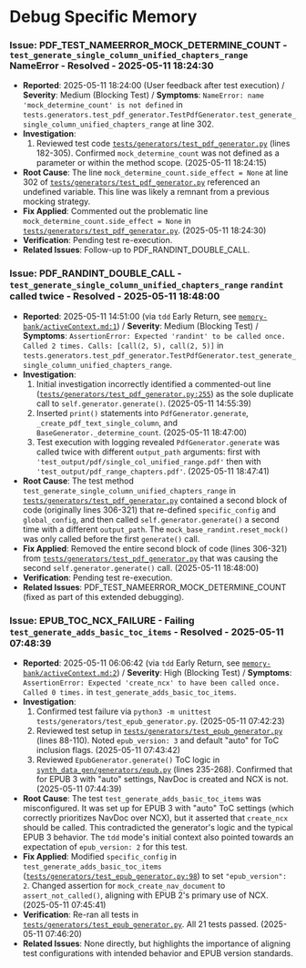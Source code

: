 # Debug Specific Memory
<!-- Entries below should be added reverse chronologically (newest first) -->
### Issue: PDF_TEST_NAMEERROR_MOCK_DETERMINE_COUNT - `test_generate_single_column_unified_chapters_range` NameError - Resolved - 2025-05-11 18:24:30
- **Reported**: 2025-05-11 18:24:00 (User feedback after test execution) / **Severity**: Medium (Blocking Test) / **Symptoms**: `NameError: name 'mock_determine_count' is not defined` in `tests.generators.test_pdf_generator.TestPdfGenerator.test_generate_single_column_unified_chapters_range` at line 302.
- **Investigation**:
    1. Reviewed test code [`tests/generators/test_pdf_generator.py`](tests/generators/test_pdf_generator.py:182) (lines 182-305). Confirmed `mock_determine_count` was not defined as a parameter or within the method scope. (2025-05-11 18:24:15)
- **Root Cause**: The line `mock_determine_count.side_effect = None` at line 302 of [`tests/generators/test_pdf_generator.py`](tests/generators/test_pdf_generator.py:302) referenced an undefined variable. This line was likely a remnant from a previous mocking strategy.
- **Fix Applied**: Commented out the problematic line `mock_determine_count.side_effect = None` in [`tests/generators/test_pdf_generator.py`](tests/generators/test_pdf_generator.py:302). (2025-05-11 18:24:30)
- **Verification**: Pending test re-execution.
- **Related Issues**: Follow-up to PDF_RANDINT_DOUBLE_CALL.
### Issue: PDF_RANDINT_DOUBLE_CALL - `test_generate_single_column_unified_chapters_range` `randint` called twice - Resolved - 2025-05-11 18:48:00
- **Reported**: 2025-05-11 14:51:00 (via `tdd` Early Return, see [`memory-bank/activeContext.md:1`](memory-bank/activeContext.md:1)) / **Severity**: Medium (Blocking Test) / **Symptoms**: `AssertionError: Expected 'randint' to be called once. Called 2 times. Calls: [call(2, 5), call(2, 5)]` in `tests.generators.test_pdf_generator.TestPdfGenerator.test_generate_single_column_unified_chapters_range`.
- **Investigation**:
    1. Initial investigation incorrectly identified a commented-out line ([`tests/generators/test_pdf_generator.py:255`](tests/generators/test_pdf_generator.py:255)) as the sole duplicate call to `self.generator.generate()`. (2025-05-11 14:55:39)
    2. Inserted `print()` statements into `PdfGenerator.generate`, `_create_pdf_text_single_column`, and `BaseGenerator._determine_count`. (2025-05-11 18:47:00)
    3. Test execution with logging revealed `PdfGenerator.generate` was called twice with different `output_path` arguments: first with `'test_output/pdf/single_col_unified_range.pdf'` then with `'test_output/pdf_range_chapters.pdf'`. (2025-05-11 18:47:41)
- **Root Cause**: The test method `test_generate_single_column_unified_chapters_range` in [`tests/generators/test_pdf_generator.py`](tests/generators/test_pdf_generator.py:1) contained a second block of code (originally lines 306-321) that re-defined `specific_config` and `global_config`, and then called `self.generator.generate()` a second time with a different `output_path`. The `mock_base_randint.reset_mock()` was only called before the first `generate()` call.
- **Fix Applied**: Removed the entire second block of code (lines 306-321) from [`tests/generators/test_pdf_generator.py`](tests/generators/test_pdf_generator.py:306) that was causing the second `self.generator.generate()` call. (2025-05-11 18:48:00)
- **Verification**: Pending test re-execution.
- **Related Issues**: PDF_TEST_NAMEERROR_MOCK_DETERMINE_COUNT (fixed as part of this extended debugging).
### Issue: EPUB_TOC_NCX_FAILURE - Failing `test_generate_adds_basic_toc_items` - Resolved - 2025-05-11 07:48:39
- **Reported**: 2025-05-11 06:06:42 (via `tdd` Early Return, see [`memory-bank/activeContext.md:2`](memory-bank/activeContext.md:2)) / **Severity**: High (Blocking Test) / **Symptoms**: `AssertionError: Expected 'create_ncx' to have been called once. Called 0 times.` in `test_generate_adds_basic_toc_items`.
- **Investigation**:
    1. Confirmed test failure via `python3 -m unittest tests/generators/test_epub_generator.py`. (2025-05-11 07:42:23)
    2. Reviewed test setup in [`tests/generators/test_epub_generator.py`](tests/generators/test_epub_generator.py:88) (lines 88-110). Noted `epub_version: 3` and default "auto" for ToC inclusion flags. (2025-05-11 07:43:42)
    3. Reviewed `EpubGenerator.generate()` ToC logic in [`synth_data_gen/generators/epub.py`](synth_data_gen/generators/epub.py:235) (lines 235-268). Confirmed that for EPUB 3 with "auto" settings, NavDoc is created and NCX is not. (2025-05-11 07:44:39)
- **Root Cause**: The test `test_generate_adds_basic_toc_items` was misconfigured. It was set up for EPUB 3 with "auto" ToC settings (which correctly prioritizes NavDoc over NCX), but it asserted that `create_ncx` should be called. This contradicted the generator's logic and the typical EPUB 3 behavior. The `tdd` mode's initial context also pointed towards an expectation of `epub_version: 2` for this test.
- **Fix Applied**: Modified `specific_config` in `test_generate_adds_basic_toc_items` ([`tests/generators/test_epub_generator.py:98`](tests/generators/test_epub_generator.py:98)) to set `"epub_version": 2`. Changed assertion for `mock_create_nav_document` to `assert_not_called()`, aligning with EPUB 2's primary use of NCX. (2025-05-11 07:45:41)
- **Verification**: Re-ran all tests in [`tests/generators/test_epub_generator.py`](tests/generators/test_epub_generator.py:1). All 21 tests passed. (2025-05-11 07:46:20)
- **Related Issues**: None directly, but highlights the importance of aligning test configurations with intended behavior and EPUB version standards.